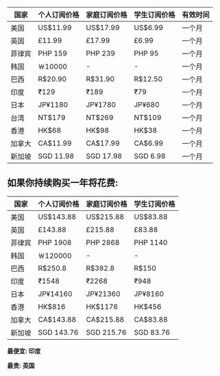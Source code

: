 国家  |个人订阅价格|家庭订阅价格|学生订阅价格|有效时间
------|-----------|-----------|----------|--------
美国  |  US$11.99 |  US$17.99 | US$6.99   |一个月
英国  |  £11.99   |  £17.99   | £6.99     |一个月
菲律宾|  PHP 159  |  PHP 239  | PHP 95    |一个月
韩国  |  ￦10000  |  -        | -         |一个月
巴西  |  R$20.90  |  R$31.90  | R$12.50   |一个月
印度  |  ₹129     |  ₹189     | ₹79       |一个月
日本  |  JP¥1180  |  JP¥1780  | JP¥680    |一个月
台湾  |  NT$179   |  NT$269   | NT$109    |一个月
香港  |  HK$68    |  HK$98    | HK$38     |一个月
加拿大|  CA$11.99 |  CA$17.99 | CA$6.99   |一个月
新加坡|  SGD 11.98|  SGD 17.98| SGD 6.98  |一个月

## 如果你持续购买一年将花费:

国家  |个人订阅价格|家庭订阅价格|学生订阅价格
------|-----------|-----------|----------
美国  |  US$143.88|  US$215.88| US$83.88
英国  |  £143.88  |  £215.88  | £83.88
菲律宾|  PHP 1908 |  PHP 2868 | PHP 1140
韩国  |  ￦120000 |  -        | -
巴西  |  R$250.8  |  R$382.8  | R$150
印度  |  ₹1548    |  ₹2268    | ₹948
日本  |  JP¥14160 |  JP¥21360 | JP¥8160
香港  |  HK$816   |  HK$1176  | HK$456
加拿大|  CA$143.88|  CA$215.88| CA$83.88
新加坡| SGD 143.76| SGD 215.76| SGD 83.76



**最便宜: 印度**

**最贵: 英国**
